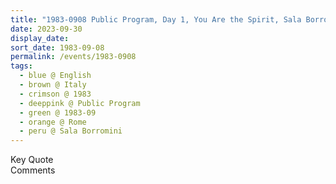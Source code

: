 ```yaml
---
title: "1983-0908 Public Program, Day 1, You Are the Spirit, Sala Borromini, Biblioteca Vallicelliana, Piazza della Chiesa Nuova, 18, Rome, Italy"
date: 2023-09-30
display_date: 
sort_date: 1983-09-08
permalink: /events/1983-0908
tags:
  - blue @ English
  - brown @ Italy
  - crimson @ 1983
  - deeppink @ Public Program
  - green @ 1983-09
  - orange @ Rome
  - peru @ Sala Borromini
---
```


<wave-list>
  <list-title color="green" width="75">Key Quote</list-title>
  <list-item color="BlanchedAlmond"  width="200"></list-item>
  <list-item color="Lavender"></list-item>
  <list-item color="BlanchedAlmond"></list-item>
</wave-list>

<br>

<wave-list>
  <list-title color="green" width="75">Comments</list-title>
  <list-item color="BlanchedAlmond"  width="200"></list-item>
  <list-item color="Lavender"></list-item>
  <list-item color="BlanchedAlmond"></list-item>
</wave-list>